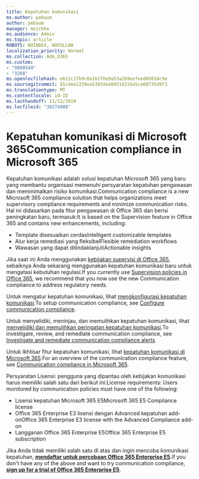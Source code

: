 ```yaml
---
title: Kepatuhan komunikasi
ms.author: pebaum
author: pebaum
manager: mnirkhe
ms.audience: Admin
ms.topic: article
ROBOTS: NOINDEX, NOFOLLOW
localization_priority: Normal
ms.collection: Adm_O365
ms.custom:
- "9000549"
- "3208"
ms.openlocfilehash: e612c1fb9c0a1b1f6e9a53a2b9eefeed0583dc9e
ms.sourcegitcommit: 01c4ee1339ea5303de48d51d22da5ce6073549f3
ms.translationtype: MT
ms.contentlocale: id-ID
ms.lasthandoff: 11/12/2019
ms.locfileid: "38274908"
---
```

# <a name="communication-compliance-in-microsoft-365"></a><span data-ttu-id="4c37e-102">Kepatuhan komunikasi di Microsoft 365</span><span class="sxs-lookup"><span data-stu-id="4c37e-102">Communication compliance in Microsoft 365</span></span>

<span data-ttu-id="4c37e-103">Kepatuhan komunikasi adalah solusi kepatuhan Microsoft 365 yang baru yang membantu organisasi memenuhi persyaratan kepatuhan pengawasan dan meminimalkan risiko komunikasi.</span><span class="sxs-lookup"><span data-stu-id="4c37e-103">Communication compliance is a new Microsoft 365 compliance solution that helps organizations meet supervisory compliance requirements and minimize communication risks.</span></span> <span data-ttu-id="4c37e-104">Hal ini didasarkan pada fitur pengawasan di Office 365 dan berisi peningkatan baru, termasuk:</span><span class="sxs-lookup"><span data-stu-id="4c37e-104">It is based on the Supervision feature in Office 365 and contains new enhancements, including:</span></span>

- <span data-ttu-id="4c37e-105">Template disesuaikan cerdas</span><span class="sxs-lookup"><span data-stu-id="4c37e-105">Intelligent customizable templates</span></span>
- <span data-ttu-id="4c37e-106">Alur kerja remediasi yang fleksibel</span><span class="sxs-lookup"><span data-stu-id="4c37e-106">Flexible remediation workflows</span></span>
- <span data-ttu-id="4c37e-107">Wawasan yang dapat ditindaklanjuti</span><span class="sxs-lookup"><span data-stu-id="4c37e-107">Actionable insights</span></span>

<span data-ttu-id="4c37e-108">Jika saat ini Anda menggunakan [kebijakan supervisi di Office 365](https://docs.microsoft.com/microsoft-365/compliance/supervision-policies), sebaiknya Anda sekarang menggunakan kepatuhan komunikasi baru untuk mengatasi kebutuhan regulasi.</span><span class="sxs-lookup"><span data-stu-id="4c37e-108">If you currently use [Supervision policies in Office 365](https://docs.microsoft.com/microsoft-365/compliance/supervision-policies), we recommend that you now use the new Communication compliance to address regulatory needs.</span></span>

<span data-ttu-id="4c37e-109">Untuk mengatur kepatuhan komunikasi, lihat [mengkonfigurasi kepatuhan komunikasi](https://docs.microsoft.com/microsoft-365/compliance/communication-compliance-configure).</span><span class="sxs-lookup"><span data-stu-id="4c37e-109">To setup communication compliance, see [Configure communication compliance](https://docs.microsoft.com/microsoft-365/compliance/communication-compliance-configure).</span></span>

<span data-ttu-id="4c37e-110">Untuk menyelidiki, meninjau, dan memulihkan kepatuhan komunikasi, lihat [menyelidiki dan memulihkan peringatan kepatuhan komunikasi](https://docs.microsoft.com/microsoft-365/compliance/communication-compliance-investigate-remediate).</span><span class="sxs-lookup"><span data-stu-id="4c37e-110">To investigate, review, and remediate communication compliance, see [Investigate and remediate communication compliance alerts](https://docs.microsoft.com/microsoft-365/compliance/communication-compliance-investigate-remediate).</span></span>

<span data-ttu-id="4c37e-111">Untuk Ikhtisar fitur kepatuhan komunikasi, lihat [kepatuhan komunikasi di Microsoft 365](https://docs.microsoft.com/microsoft-365/compliance/communication-compliance).</span><span class="sxs-lookup"><span data-stu-id="4c37e-111">For an overview of the communication compliance feature, see [Communication compliance in Microsoft 365](https://docs.microsoft.com/microsoft-365/compliance/communication-compliance).</span></span>

<span data-ttu-id="4c37e-112">Persyaratan Lisensi: pengguna yang dipantau oleh kebijakan komunikasi harus memiliki salah satu dari berikut ini:</span><span class="sxs-lookup"><span data-stu-id="4c37e-112">License requirements: Users monitored by communication policies must have one of the following:</span></span>

- <span data-ttu-id="4c37e-113">Lisensi kepatuhan Microsoft 365 E5</span><span class="sxs-lookup"><span data-stu-id="4c37e-113">Microsoft 365 E5 Compliance license</span></span>
- <span data-ttu-id="4c37e-114">Office 365 Enterprise E3 lisensi dengan Advanced kepatuhan add-on</span><span class="sxs-lookup"><span data-stu-id="4c37e-114">Office 365 Enterprise E3 license with the Advanced Compliance add-on</span></span>
- <span data-ttu-id="4c37e-115">Langganan Office 365 Enterprise E5</span><span class="sxs-lookup"><span data-stu-id="4c37e-115">Office 365 Enterprise E5 subscription</span></span>

<span data-ttu-id="4c37e-116">Jika Anda tidak memiliki salah satu di atas dan ingin mencoba komunikasi kepatuhan, **[mendaftar untuk percobaan Office 365 Enterprise E5](https://go.microsoft.com/fwlink/p/?LinkID=698279)**.</span><span class="sxs-lookup"><span data-stu-id="4c37e-116">If you don't have any of the above and want to try communication compliance, **[sign up for a trial of Office 365 Enterprise E5](https://go.microsoft.com/fwlink/p/?LinkID=698279)**.</span></span>